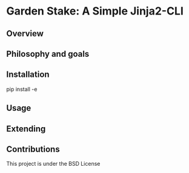 # Garden Stake: A Simple Jinja2-CLI
## Overview
## Philosophy and goals
## Installation
pip install -e <path>
## Usage
## Extending
## Contributions
This project is under the BSD License
